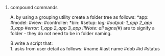 1. compound commands

	A. by using a grouping utility create a folder tree as follows:
		*app:
			#model:
			#view:
			#controller:
		*bin:
			#setup:
		*log: 
			#output:
				1_app
				2_app
				3_app
			#error:
				1_app
				2_app
				3_app
	!!!Note: all signs(#*) are to signify a folder - they do not need to be in folder naming.

	B.write a script that:	
		1. asks from user detail as follows:
			#name
			#last name
			#dob
			#id
			#status
